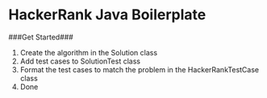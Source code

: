 # HackerRank Java Boilerplate

###Get Started###
1. Create the algorithm in the Solution class
2. Add test cases to SolutionTest class
3. Format the test cases to match the problem in the HackerRankTestCase class
4. Done